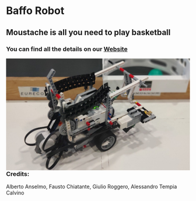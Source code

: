 # Baffo Robot
## Moustache is all you need to play basketball

### You can find all the details on our [Website]

<img src="images/bafforobot.jpg" alt="Baffo Robot" style="float: left; margin-right: 10px;" />  

### Credits:
Alberto Anselmo, Fausto Chiatante, Giulio Roggero, Alessandro Tempia Calvino

[Website]: https://baffo.team/

